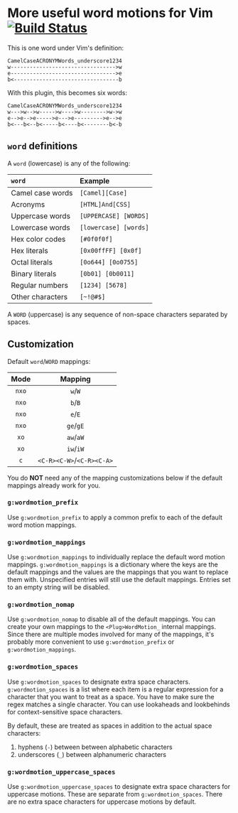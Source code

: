 # More useful word motions for Vim [![Build Status][1]][2]

This is one word under Vim's definition:

```
CamelCaseACRONYMWords_underscore1234
w--------------------------------->w
e--------------------------------->e
b<---------------------------------b
```

With this plugin, this becomes six words:

```
CamelCaseACRONYMWords_underscore1234
w--->w-->w----->w---->w-------->w->w
e-->e-->e----->e--->e--------->e-->e
b<---b<--b<-----b<----b<--------b<-b
```

## `word` definitions

A `word` (lowercase) is any of the following:

| `word`           | Example               |
| :--------------- | :-------------------- |
| Camel case words | `[Camel][Case]`       |
| Acronyms         | `[HTML]And[CSS]`      |
| Uppercase words  | `[UPPERCASE] [WORDS]` |
| Lowercase words  | `[lowercase] [words]` |
| Hex color codes  | `[#0f0f0f]`           |
| Hex literals     | `[0x00ffFF] [0x0f]`   |
| Octal literals   | `[0o644] [0o0755]`    |
| Binary literals  | `[0b01] [0b0011]`     |
| Regular numbers  | `[1234] [5678]`       |
| Other characters | `[~!@#$]`             |

A `WORD` (uppercase) is any sequence of non-space characters separated by
spaces.

## Customization

Default `word`/`WORD` mappings:

| Mode  |          Mapping          |
| :---: | :-----------------------: |
| `nxo` |          `w`/`W`          |
| `nxo` |          `b`/`B`          |
| `nxo` |          `e`/`E`          |
| `nxo` |         `ge`/`gE`         |
| `xo`  |         `aw`/`aW`         |
| `xo`  |         `iw`/`iW`         |
|  `c`  | `<C-R><C-W>`/`<C-R><C-A>` |

You do **NOT** need any of the mapping customizations below if the default
mappings already work for you.

### `g:wordmotion_prefix`

Use `g:wordmotion_prefix` to apply a common prefix to each of the default word
motion mappings.

### `g:wordmotion_mappings`

Use `g:wordmotion_mappings` to individually replace the default word motion
mappings. `g:wordmotion_mappings` is a dictionary where the keys are the default
mappings and the values are the mappings that you want to replace them with.
Unspecified entries will still use the default mappings. Entries set to an empty
string will be disabled.

### `g:wordmotion_nomap`

Use `g:wordmotion_nomap` to disable all of the default mappings. You can create
your own mappings to the `<Plug>WordMotion_` internal mappings. Since there are
multiple modes involved for many of the mappings, it's probably more convenient
to use `g:wordmotion_prefix` or `g:wordmotion_mappings`.

### `g:wordmotion_spaces`

Use `g:wordmotion_spaces` to designate extra space characters.
`g:wordmotion_spaces` is a list where each item is a regular expression for
a character that you want to treat as a space. You have to make sure the regex
matches a single character. You can use lookaheads and lookbehinds for
context-sensitive space characters.

By default, these are treated as spaces in addition to the actual space
characters:
1. hyphens (`-`) between between alphabetic characters
2. underscores (`_`) between alphanumeric characters

### `g:wordmotion_uppercase_spaces`

Use `g:wordmotion_uppercase_spaces` to designate extra space characters for
uppercase motions. These are separate from `g:wordmotion_spaces`. There are
no extra space characters for uppercase motions by default.

[1]: https://app.travis-ci.com/chaoren/vim-wordmotion.svg?branch=master
[2]: https://app.travis-ci.com/chaoren/vim-wordmotion
[3]: https://github.com/chaoren/vim-wordmotion/issues/36#issuecomment-691787201
[4]: https://www.vim.org/scripts/script.php?script_id=1234
